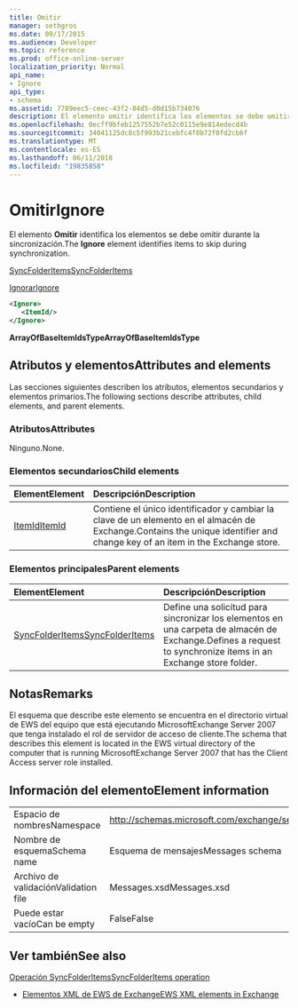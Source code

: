 ```yaml
---
title: Omitir
manager: sethgros
ms.date: 09/17/2015
ms.audience: Developer
ms.topic: reference
ms.prod: office-online-server
localization_priority: Normal
api_name:
- Ignore
api_type:
- schema
ms.assetid: 7789eec5-ceec-43f2-84d5-d0d15b734076
description: El elemento omitir identifica los elementos se debe omitir durante la sincronización.
ms.openlocfilehash: 0ecff9bfeb1257552b7e52c0115e9e814edecd4b
ms.sourcegitcommit: 34041125dc8c5f993b21cebfc4f8b72f0fd2cb6f
ms.translationtype: MT
ms.contentlocale: es-ES
ms.lasthandoff: 06/11/2018
ms.locfileid: "19835858"
---
```

# <a name="ignore"></a><span data-ttu-id="d7d48-103">Omitir</span><span class="sxs-lookup"><span data-stu-id="d7d48-103">Ignore</span></span>

<span data-ttu-id="d7d48-104">El elemento **Omitir** identifica los elementos se debe omitir durante la sincronización.</span><span class="sxs-lookup"><span data-stu-id="d7d48-104">The **Ignore** element identifies items to skip during synchronization.</span></span> 
  
[<span data-ttu-id="d7d48-105">SyncFolderItems</span><span class="sxs-lookup"><span data-stu-id="d7d48-105">SyncFolderItems</span></span>](syncfolderitems.md)
  
[<span data-ttu-id="d7d48-106">Ignorar</span><span class="sxs-lookup"><span data-stu-id="d7d48-106">Ignore</span></span>](ignore.md)
  
```xml
<Ignore>
   <ItemId/>
</Ignore>
```

 <span data-ttu-id="d7d48-107">**ArrayOfBaseItemIdsType**</span><span class="sxs-lookup"><span data-stu-id="d7d48-107">**ArrayOfBaseItemIdsType**</span></span>
## <a name="attributes-and-elements"></a><span data-ttu-id="d7d48-108">Atributos y elementos</span><span class="sxs-lookup"><span data-stu-id="d7d48-108">Attributes and elements</span></span>

<span data-ttu-id="d7d48-109">Las secciones siguientes describen los atributos, elementos secundarios y elementos primarios.</span><span class="sxs-lookup"><span data-stu-id="d7d48-109">The following sections describe attributes, child elements, and parent elements.</span></span>
  
### <a name="attributes"></a><span data-ttu-id="d7d48-110">Atributos</span><span class="sxs-lookup"><span data-stu-id="d7d48-110">Attributes</span></span>

<span data-ttu-id="d7d48-111">Ninguno.</span><span class="sxs-lookup"><span data-stu-id="d7d48-111">None.</span></span>
  
### <a name="child-elements"></a><span data-ttu-id="d7d48-112">Elementos secundarios</span><span class="sxs-lookup"><span data-stu-id="d7d48-112">Child elements</span></span>

|<span data-ttu-id="d7d48-113">**Element**</span><span class="sxs-lookup"><span data-stu-id="d7d48-113">**Element**</span></span>|<span data-ttu-id="d7d48-114">**Descripción**</span><span class="sxs-lookup"><span data-stu-id="d7d48-114">**Description**</span></span>|
|:-----|:-----|
|[<span data-ttu-id="d7d48-115">ItemId</span><span class="sxs-lookup"><span data-stu-id="d7d48-115">ItemId</span></span>](itemid.md) <br/> |<span data-ttu-id="d7d48-116">Contiene el único identificador y cambiar la clave de un elemento en el almacén de Exchange.</span><span class="sxs-lookup"><span data-stu-id="d7d48-116">Contains the unique identifier and change key of an item in the Exchange store.</span></span>  <br/> |
   
### <a name="parent-elements"></a><span data-ttu-id="d7d48-117">Elementos principales</span><span class="sxs-lookup"><span data-stu-id="d7d48-117">Parent elements</span></span>

|<span data-ttu-id="d7d48-118">**Element**</span><span class="sxs-lookup"><span data-stu-id="d7d48-118">**Element**</span></span>|<span data-ttu-id="d7d48-119">**Descripción**</span><span class="sxs-lookup"><span data-stu-id="d7d48-119">**Description**</span></span>|
|:-----|:-----|
|[<span data-ttu-id="d7d48-120">SyncFolderItems</span><span class="sxs-lookup"><span data-stu-id="d7d48-120">SyncFolderItems</span></span>](syncfolderitems.md) <br/> |<span data-ttu-id="d7d48-121">Define una solicitud para sincronizar los elementos en una carpeta de almacén de Exchange.</span><span class="sxs-lookup"><span data-stu-id="d7d48-121">Defines a request to synchronize items in an Exchange store folder.</span></span>  <br/> |
   
## <a name="remarks"></a><span data-ttu-id="d7d48-122">Notas</span><span class="sxs-lookup"><span data-stu-id="d7d48-122">Remarks</span></span>

<span data-ttu-id="d7d48-123">El esquema que describe este elemento se encuentra en el directorio virtual de EWS del equipo que está ejecutando MicrosoftExchange Server 2007 que tenga instalado el rol de servidor de acceso de cliente.</span><span class="sxs-lookup"><span data-stu-id="d7d48-123">The schema that describes this element is located in the EWS virtual directory of the computer that is running MicrosoftExchange Server 2007 that has the Client Access server role installed.</span></span>
  
## <a name="element-information"></a><span data-ttu-id="d7d48-124">Información del elemento</span><span class="sxs-lookup"><span data-stu-id="d7d48-124">Element information</span></span>

|||
|:-----|:-----|
|<span data-ttu-id="d7d48-125">Espacio de nombres</span><span class="sxs-lookup"><span data-stu-id="d7d48-125">Namespace</span></span>  <br/> |http://schemas.microsoft.com/exchange/services/2006/messages  <br/> |
|<span data-ttu-id="d7d48-126">Nombre de esquema</span><span class="sxs-lookup"><span data-stu-id="d7d48-126">Schema name</span></span>  <br/> |<span data-ttu-id="d7d48-127">Esquema de mensajes</span><span class="sxs-lookup"><span data-stu-id="d7d48-127">Messages schema</span></span>  <br/> |
|<span data-ttu-id="d7d48-128">Archivo de validación</span><span class="sxs-lookup"><span data-stu-id="d7d48-128">Validation file</span></span>  <br/> |<span data-ttu-id="d7d48-129">Messages.xsd</span><span class="sxs-lookup"><span data-stu-id="d7d48-129">Messages.xsd</span></span>  <br/> |
|<span data-ttu-id="d7d48-130">Puede estar vacío</span><span class="sxs-lookup"><span data-stu-id="d7d48-130">Can be empty</span></span>  <br/> |<span data-ttu-id="d7d48-131">False</span><span class="sxs-lookup"><span data-stu-id="d7d48-131">False</span></span>  <br/> |
   
## <a name="see-also"></a><span data-ttu-id="d7d48-132">Ver también</span><span class="sxs-lookup"><span data-stu-id="d7d48-132">See also</span></span>



[<span data-ttu-id="d7d48-133">Operación SyncFolderItems</span><span class="sxs-lookup"><span data-stu-id="d7d48-133">SyncFolderItems operation</span></span>](syncfolderitems-operation.md)


- [<span data-ttu-id="d7d48-134">Elementos XML de EWS de Exchange</span><span class="sxs-lookup"><span data-stu-id="d7d48-134">EWS XML elements in Exchange</span></span>](ews-xml-elements-in-exchange.md)

